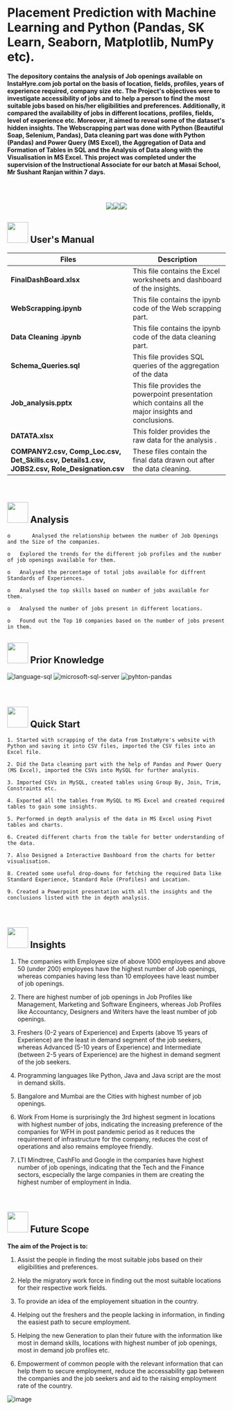 # 
# <h>  **Placement Prediction with Machine Learning and Python (Pandas, SK Learn, Seaborn, Matplotlib, NumPy etc).**

**The depository contains the analysis of Job openings available on InstaHyre.com job portal on the basis of location, fields, profiles, years of experience required, company size etc. The Project's objectives  were to investigate accessibility of jobs and to help a person to find the most suitable jobs based on his/her eligibilities and preferences. Additionally, it compared the availability of jobs in different locations, profiles, fields, level of experience etc. Moreover, it aimed to reveal some of the dataset's hidden insights. The Webscrapping part was done with Python (Beautiful Soap, Selenium, Pandas), Data cleaning part was done with Python (Pandas) and Power Query (MS Excel), the Aggregation of Data and Formation of Tables in SQL and the Analysis of Data along with the  Visualisation in MS Excel. This project was completed under the supervision of the Instructional Associate for our batch at Masai School, Mr Sushant Ranjan within 7 days.**




<br>
<br>
<p align="center"><a><img src="https://forthebadge.com/images/badges/built-with-love.svg"><img src="https://user-images.githubusercontent.com/106439762/181936448-9314e858-4251-46d6-b4d1-35a4c29e9c19.svg"><img src="https://forthebadge.com/images/badges/made-with-python.svg"></a></p>

##  <img src="https://user-images.githubusercontent.com/106439762/181935629-b3c47bd3-77fb-4431-a11c-ff8ba0942b63.gif" width="48" height="48"> **User's Manual**

| Files| Description |
| ------------- | ------------- |
| **FinalDashBoard.xlsx** | This file contains the Excel worksheets and dashboard of the insights. |
| **WebScrapping.ipynb** | This file contains the ipynb code of the Web scrapping part. |
| **Data Cleaning .ipynb** | This file contains the ipynb code of the data cleaning part. |
| **Schema_Queries.sql**  | This file provides SQL queries of the aggregation of the data   |
| **Job_analysis.pptx**  | This file provides the powerpoint presentation which contains all the major insights and conclusions.  |
| **DATATA.xlsx**  | This folder provides the raw data for the analysis .  |
| **COMPANY2.csv, Comp_Loc.csv, Det_Skills.csv, Details1.csv, JOBS2.csv, Role_Designation.csv**  | These files contain the final data drawn out after the data cleaning.  |
<br>


##  <img src=https://user-images.githubusercontent.com/106439762/178428775-03d67679-9aa4-4b08-91e9-6eb6ed8faf66.gif  width="48" height="48"> Analysis
   
    
    o       Analysed the relationship between the number of Job Openings and the Size of the companies.
    
    o	Explored the trends for the different job profiles and the number of job openings available for them.
     
    o	Analysed the percentage of total jobs available for diffrent Standards of Experiences.
  
    o	Analysed the top skills based on number of jobs available for them.
    
    o	Analysed the number of jobs present in different locations.
    
    o	Found out the Top 10 companies based on the number of jobs present in them.


##  <img src=https://user-images.githubusercontent.com/106439762/178803205-47a08ce7-2187-4f96-b301-a2b68690619a.gif width="48" height="48" > Prior Knowledge
![language-sql](https://user-images.githubusercontent.com/106439762/181936585-d44c5f7c-2a7b-4d35-ad8a-61dcbded1a5e.svg)
![microsoft-sql-server](https://user-images.githubusercontent.com/106439762/181936612-f96e085e-2d4b-4bc0-8347-1f3e0a894395.svg)
![pyhton-pandas](https://user-images.githubusercontent.com/106439762/177094844-d74edfa1-823d-4f17-8d94-3600e058cf1e.svg)








<br>

## <img src="https://user-images.githubusercontent.com/106439762/181937125-2a4b22a3-f8a9-4226-bbd3-df972f9dbbc4.gif" width="48" height="48" > Quick Start

    1. Started with scrapping of the data from InstaHyre's website with Python and saving it into CSV files, imported the CSV files into an Excel file.
    
    2. Did the Data cleaning part with the help of Pandas and Power Query (MS Excel), imported the CSVs into MySQL for further analysis. 
 
    3. Imported CSVs in MySQL, created tables using Group By, Join, Trim, Constraints etc.
    
    4. Exported all the tables from MySQL to MS Excel and created required tables to gain some insights.
    
    5. Performed in depth analysis of the data in MS Excel using Pivot tables and charts.
    
    6. Created different charts from the table for better understanding of the data.
    
    7. Also Designed a Interactive Dashboard from the charts for better visualisation.
    
    8. Created some useful drop-downs for fetching the required Data like Standard Experience, Standard Role (Profiles) and Location.
    
    9. Created a Powerpoint presentation with all the insights and the conclusions listed with the in depth analysis.
    


<br>

## <img src="https://user-images.githubusercontent.com/108053296/185756908-fbb62168-d923-48f2-992f-b8e2fde848fe.gif" width="48" height="48" > Insights
   
   1. The companies with Employee size of above 1000 employees and above 50 (under 200) employees have the highest number of Job openings, whereas companies having less than 10 employees have least number of job openings. 
   
   2. There are highest number of job openings in Job Profiles like Management, Marketing and Software Engineers, whereas Job Profiles like Accountancy, Designers and Writers have the least number of job openings.
   
   3. Freshers (0-2 years of Experience) and Experts (above 15 years of Experience) are the least in demand segment of the job seekers, whereas Advanced (5-10 years of Experience) and Intermediate (between 2-5 years of Experience) are the highest in demand segment of the job seekers.
   
   4. Programming languages like Python, Java and Java script are the most in demand skills.
   
   5. Bangalore and Mumbai are the Cities with highest number of job openings.
   
   6. Work From Home is surprisingly the 3rd highest segment in locations with highest number of jobs, indicating the increasing preference of the companies for WFH in post pandemic period as it reduces the requirement of infrastructure for the company, reduces the cost of operations and also remains employee friendly.
   
   7. LTI Mindtree, CashFlo and Google in the companies have highest number of job openings, indicating that the Tech and the Finance sectors, escpecially the large companies in them are creating the highest number of employment in India.
   <br>
   
   
   ##  <img src=https://user-images.githubusercontent.com/106439762/178803205-47a08ce7-2187-4f96-b301-a2b68690619a.gif width="48" height="48" > Future Scope
   
   <B> The aim of the Project is to: </B>
   
   1. Assist the people in finding the most suitable jobs based on their eligibilities and preferences. 
   
   2. Help the migratory work force in finding out the most suitable locations for their respective work fields.
   
   3. To provide an idea of the employement situation in the country.
   
   4. Helping out the freshers and the people lacking in information, in finding the easiest path to secure employment.
   
   5. Helping the new Generation to plan their future with the information like most in demand skills, locations with highest number of job openings, most in demand job profiles etc.
   
   6. Empowerment of common people with the relevant information that can help them to secure employment, reduce the accessability gap between the companies and the job seekers and aid to the raising employment rate of the country.
   
   
   
    

![image](https://user-images.githubusercontent.com/108053296/189940016-b2f9ffd2-ff3c-46a7-90a0-ac2929953469.png)

   
 

<!--  ## <img src=https://user-images.githubusercontent.com/106439762/178809088-a2d780ad-94f5-4a58-9203-7716d4b2cbf4.gif width="48" height="48"> About Me
I'm an aspiring data analyst...


##  <img src=https://user-images.githubusercontent.com/106439762/178810087-8f7f8272-0cb8-40cb-a14c-be475569cf7d.gif width="48" height="48"> Links

<a href="https://www.linkedin.com/in/yash-upadhyay-9b642a254/" ><img src="https://user-images.githubusercontent.com/106439762/182037233-49248ea9-c7a4-4f55-9fe4-5fe24e5ef160.png" width="48" height="48"> 


